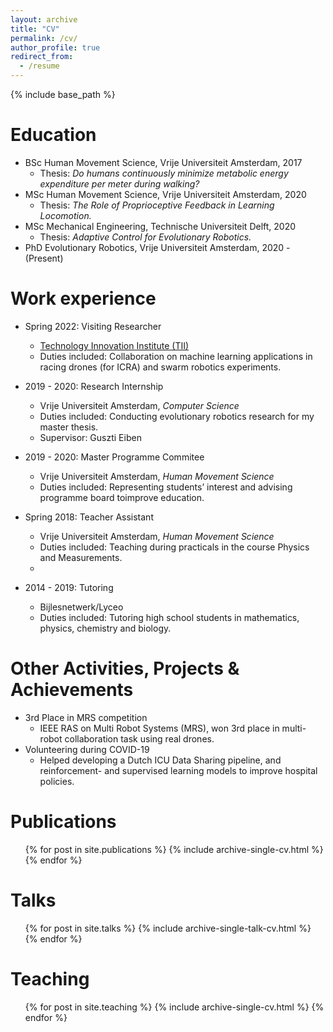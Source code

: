 ```yaml
---
layout: archive
title: "CV"
permalink: /cv/
author_profile: true
redirect_from:
  - /resume
---
```


{% include base_path %}

Education
======
* BSc Human Movement Science, Vrije Universiteit Amsterdam, 2017
  *  Thesis: _Do humans continuously minimize metabolic energy expenditure per meter during walking?_
* MSc Human Movement Science, Vrije Universiteit Amsterdam, 2020 
  *  Thesis: _The Role of Proprioceptive Feedback in Learning Locomotion._
* MSc Mechanical Engineering, Technische Universiteit Delft, 2020
  *  Thesis: _Adaptive Control for Evolutionary Robotics._
* PhD Evolutionary Robotics, Vrije Universiteit Amsterdam, 2020 - (Present)

Work experience
======
* Spring 2022: Visiting Researcher
  * [Technology Innovation Institute (TII)](https://www.tii.ae/)
  * Duties included: Collaboration on machine learning applications in racing drones (for ICRA) and swarm robotics experiments.

* 2019 - 2020: Research Internship
  * Vrije Universiteit Amsterdam, _Computer Science_
  * Duties included: Conducting evolutionary robotics research for my master thesis.
  * Supervisor: Guszti Eiben
  
* 2019 - 2020: Master Programme Commitee 
  * Vrije Universiteit Amsterdam, _Human Movement Science_
  * Duties included: Representing students’ interest and advising programme board toimprove education.

* Spring 2018: Teacher Assistant
  * Vrije Universiteit Amsterdam, _Human Movement Science_
  * Duties included: Teaching during practicals in the course Physics and Measurements.
  * 
* 2014 - 2019: Tutoring
  * Bijlesnetwerk/Lyceo
  * Duties included: Tutoring high school students in mathematics, physics, chemistry and biology.

Other Activities, Projects & Achievements
======
* 3rd Place in MRS competition
  * IEEE RAS on Multi Robot Systems (MRS), won 3rd place in multi-robot collaboration task using real drones.
* Volunteering during COVID-19
  * Helped developing a Dutch ICU Data Sharing pipeline, and reinforcement- and supervised learning models to improve hospital policies.

<!-- 
Skills
======
* Skill 1
* Skill 2
  * Sub-skill 2.1
  * Sub-skill 2.2
  * Sub-skill 2.3
* Skill 3 -->

Publications
======
  <ul>{% for post in site.publications %}
    {% include archive-single-cv.html %}
  {% endfor %}</ul>
  
Talks
======
  <ul>{% for post in site.talks %}
    {% include archive-single-talk-cv.html %}
  {% endfor %}</ul>
  
Teaching
======
  <ul>{% for post in site.teaching %}
    {% include archive-single-cv.html %}
  {% endfor %}</ul>
